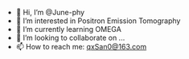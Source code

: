 - 👋 Hi, I’m @June-phy
- 👀 I’m interested in Positron Emission Tomography
- 🌱 I’m currently learning OMEGA
- 💞️ I’m looking to collaborate on ...
- 📫 How to reach me: qxSan0@163.com

<!---
June-phy/June-phy is a ✨ special ✨ repository because its `README.md` (this file) appears on your GitHub profile.
You can click the Preview link to take a look at your changes.
--->
